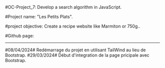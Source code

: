 #OC-Project_7: Develop a search algorithm in JavaScript.

#Project name: "Les Petits Plats".

#project objective: Create a recipe website like Marmiton or 750g..

#Github page: 

--------------------------------------------------------------

#08/04/2024# Redémarrage du projet en utilisant TailWind au lieu de Bootstrap.
#29/03/2024# Début d'integration de la page pricipale avec Bootstrap.

